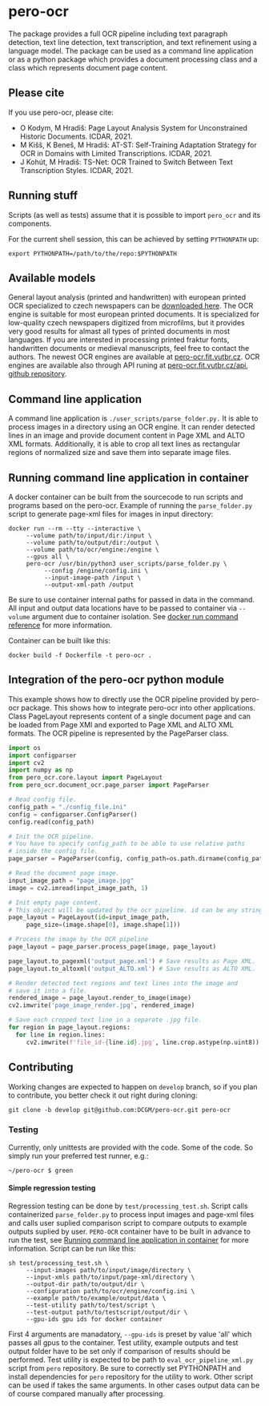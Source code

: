 # pero-ocr
The package provides a full OCR pipeline including text paragraph detection,  text line detection, text transcription, and text refinement using a language model.
The package can be used as a command line application or as a python package which provides a document processing class and a class which represents document page content.


## Please cite
If you use pero-ocr, please cite:

* O Kodym, M Hradiš: Page Layout Analysis System for Unconstrained Historic Documents. ICDAR, 2021.
* M Kišš, K Beneš, M Hradiš: AT-ST: Self-Training Adaptation Strategy for OCR in Domains with Limited Transcriptions. ICDAR, 2021.
* J Kohút, M Hradiš: TS-Net: OCR Trained to Switch Between Text Transcription Styles. ICDAR, 2021.

## Running stuff
Scripts (as well as tests) assume that it is possible to import ``pero_ocr`` and its components.

For the current shell session, this can be achieved by setting ``PYTHONPATH`` up:
```
export PYTHONPATH=/path/to/the/repo:$PYTHONPATH
```

## Available models
General layout analysis (printed and handwritten) with european printed OCR specialized to czech newspapers can be [downloaded here](https://nextcloud.fit.vutbr.cz/s/NtAbHTNkZFpapdJ). The OCR engine is suitable for most european printed documents. It is specialized for low-quality czech newspapers digitized from microfilms, but it provides very good results for almast all types of printed documents in most languages. If you are interested in processing printed fraktur fonts, handwritten documents or medieval manuscripts, feel free to contact the authors. The newest OCR engines are available at [pero-ocr.fit.vutbr.cz](https://pero-ocr.fit.vutbr.cz). OCR engines are available also through API runing at [pero-ocr.fit.vutbr.cz/api](https://pero-ocr.fit.vutbr.cz/api), [github repository](https://github.com/DCGM/pero-ocr-api).

## Command line application
A command line application is `./user_scripts/parse_folder.py.` It is able to process images in a directory using an OCR engine. It can render detected lines in an image and provide document content in Page XML and ALTO XML formats. Additionally, it is able to crop all text lines as rectangular regions of normalized size and save them into separate image files.

## Running command line application in container
<a name="running-command-line-application-in-container"></a>
A docker container can be built from the sourcecode to run scripts and programs based on the pero-ocr. Example of running the `parse_folder.py` script to generate page-xml files for images in input directory:
```shell
docker run --rm --tty --interactive \
     --volume path/to/input/dir:/input \
     --volume path/to/output/dir:/output \
     --volume path/to/ocr/engine:/engine \
     --gpus all \
     pero-ocr /usr/bin/python3 user_scripts/parse_folder.py \
          --config /engine/config.ini \
          --input-image-path /input \
          --output-xml-path /output
```
Be sure to use container internal paths for passed in data in the command. All input and output data locations have to be passed to container via `--volume` argument due to container isolation. See [docker run command reference](https://docs.docker.com/engine/reference/run/) for more information.

Container can be built like this:
```shell
docker build -f Dockerfile -t pero-ocr .
```

## Integration of the pero-ocr python module
This example shows how to directly use the OCR pipeline provided by pero-ocr package. This shows how to integrate pero-ocr into other applications. Class PageLayout represents content of a single document page and can be loaded from Page XMl and exported to Page XML and ALTO XML formats. The OCR pipeline is represented by the PageParser class.

```python
import os
import configparser
import cv2
import numpy as np
from pero_ocr.core.layout import PageLayout
from pero_ocr.document_ocr.page_parser import PageParser

# Read config file.
config_path = "./config_file.ini"
config = configparser.ConfigParser()
config.read(config_path)

# Init the OCR pipeline. 
# You have to specify config_path to be able to use relative paths
# inside the config file.
page_parser = PageParser(config, config_path=os.path.dirname(config_path))

# Read the document page image.
input_image_path = "page_image.jpg"
image = cv2.imread(input_image_path, 1)

# Init empty page content. 
# This object will be updated by the ocr pipeline. id can be any string and it is used to identify the page.
page_layout = PageLayout(id=input_image_path,
     page_size=(image.shape[0], image.shape[1]))

# Process the image by the OCR pipeline
page_layout = page_parser.process_page(image, page_layout)

page_layout.to_pagexml('output_page.xml') # Save results as Page XML.
page_layout.to_altoxml('output_ALTO.xml') # Save results as ALTO XML.

# Render detected text regions and text lines into the image and
# save it into a file.
rendered_image = page_layout.render_to_image(image) 
cv2.imwrite('page_image_render.jpg', rendered_image)

# Save each cropped text line in a separate .jpg file.
for region in page_layout.regions:
  for line in region.lines:
     cv2.imwrite(f'file_id-{line.id}.jpg', line.crop.astype(np.uint8))
```


## Contributing
Working changes are expected to happen on `develop` branch, so if you plan to contribute, you better check it out right during cloning:

```
git clone -b develop git@github.com:DCGM/pero-ocr.git pero-ocr
```

### Testing
Currently, only unittests are provided with the code. Some of the code. So simply run your preferred test runner, e.g.:
```
~/pero-ocr $ green
```

#### Simple regression testing
Regression testing can be done by `test/processing_test.sh`. Script calls containerized `parse_folder.py` to process input images and page-xml files and calls user suplied comparison script to compare outputs to example outputs suplied by user. `PERO-OCR` container have to be built in advance to run the test, see [Running command line application in container](#running-command-line-application-in-container) for more information. Script can be run like this:
```shell
sh test/processing_test.sh \
     --input-images path/to/input/image/directory \
     --input-xmls path/to/input/page-xml/directory \
     --output-dir path/to/output/dir \
     --configuration path/to/ocr/engine/config.ini \
     --example path/to/example/output/data \
     --test-utility path/to/test/script \
     --test-output path/to/testscript/output/dir \
     --gpu-ids gpu ids for docker container
```

First 4 arguments are manadatory, `--gpu-ids` is preset by value 'all' which passes all gpus to the container. Test utility, example outputs and test output folder have to be set only if comparison of results should be performed. Test utility is expected to be path to `eval_ocr_pipeline_xml.py` script from `pero` repository. Be sure to correctly set PYTHONPATH and install dependencies for `pero` repository for the utility to work. Other script can be used if takes the same arguments. In other cases output data can be of course compared manually after processing.
